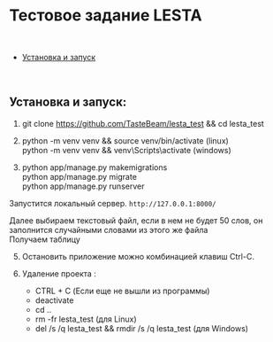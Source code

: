 # Тестовое задание LESTA
 

<br>

- [Установка и запуск](#установка-и-запуск)


<br>


## Установка и запуск:



1. git clone https://github.com/TasteBeam/lesta_test && cd lesta_test



2. python -m venv venv && source venv/bin/activate (linux) <br>
   python -m venv venv && venv\Scripts\activate (windows)

3. python app/manage.py makemigrations <br>
   python app/manage.py migrate <br>
   python app/manage.py runserver

Запустится локальный сервер. `http://127.0.0.1:8000/`

Далее выбираем текстовый файл, если в нем не будет 50 слов, он заполнится случайными словами из этого же файла <br>
Получаем таблицу

5. Остановить приложение можно комбинацией клавиш Ctrl-C.

6. Удаление проекта :
   - CTRL + C (Если еще не вышли из программы)
   - deactivate
   - cd ..
   - rm -fr lesta_test (для Linux)
   - del /s /q lesta_test && rmdir /s /q lesta_test (для Windows)
